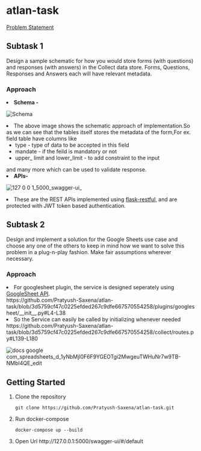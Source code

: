 # atlan-task

[Problem Statement](https://docs.google.com/document/d/15hensnwWfZzxKkt6ybdFd6rM9WuzoylO-yYG-kH--KU/edit)

## Subtask 1
<p> Design a sample schematic for how you would store forms (with questions) and responses (with answers) in the Collect data store. Forms, Questions, Responses and Answers each will have relevant metadata.</p>

### Approach
<li> <b> Schema - </b> </li>

![Schema](https://user-images.githubusercontent.com/52444607/184525639-a303f5f1-9015-473a-a192-50285e473d56.png)

<li>
The above image shows the schematic approach of implementation.So as we can see that the tables itself stores the metadata of the form,For ex. field table have columns like 
 <ul>
 <li> type - type of data to be accepted in this field </li>
  <li> mandate - if the feild is mandatory or not</li>
  <li> upper_ limit and lower_limit - to add constraint to the input</li>
 </ul>
 and many more which can be used to validate response.
</li>

<li> <b> APIs- </b>
</li>

![127 0 0 1_5000_swagger-ui_](https://user-images.githubusercontent.com/52444607/184526244-d39f054e-11e2-4d23-a19c-da7214372b74.png)

<li>
These are the REST APIs implemented using <a href="https://flask-restful.readthedocs.io/en/latest/">flask-restful</a>, and are protected with JWT token based authentication.
</li>


## Subtask 2

<p>Design and implement a solution for the Google Sheets use case and choose any one of the others to keep in mind how we want to solve this problem in a plug-n-play fashion. Make fair assumptions wherever necessary.</p>

### Approach

<li>For googlesheet plugin, the service is designed seperately using <a href="https://developers.google.com/sheets/api/reference/rest" >GoogleSheet API</a>. </li>
https://github.com/Pratyush-Saxena/atlan-task/blob/3d5759cf47c0225efded267c9dfe667570554258/plugins/googlesheet/__init__.py#L4-L38

<li>So the Service can easily be called by initializing whenever needed</li>
https://github.com/Pratyush-Saxena/atlan-task/blob/3d5759cf47c0225efded267c9dfe667570554258/collect/routes.py#L139-L180

![docs google com_spreadsheets_d_1yNbMjl0F6F9YGEOTgi2MwgeuTWHuNr7w9TB-NMbI4QE_edit](https://user-images.githubusercontent.com/52444607/184526848-d119ad68-0b8e-4e60-9f8b-56a3197b4328.png)

## Getting Started
<ol>
<li>Clone the repository</li>

``` 
git clone https://github.com/Pratyush-Saxena/atlan-task.git
```
<li>Run docker-compose</li>

```
docker-compose up --build
```
<li> Open Url <ahref="" >http://127.0.0.1:5000/swagger-ui/#/default</a> </li>
